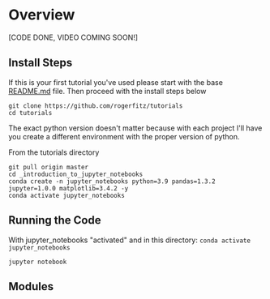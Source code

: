 # Overview
[CODE DONE, VIDEO COMING SOON!]  
## Install Steps
If this is your first tutorial you've used please start with the base [README.md](https://github.com/rogerfitz/tutorials/blob/master/README.md) file. Then proceed with the install steps below

```
git clone https://github.com/rogerfitz/tutorials
cd tutorials
```
The exact python version doesn't matter because with each project I'll have you create a different environment with the proper version of python.

From the tutorials directory
```
git pull origin master
cd _introduction_to_jupyter_notebooks
conda create -n jupyter_notebooks python=3.9 pandas=1.3.2 jupyter=1.0.0 matplotlib=3.4.2 -y
conda activate jupyter_notebooks
```

## Running the Code
With jupyter_notebooks "activated" and in this directory: `conda activate jupyter_notebooks`
```
jupyter notebook
```

## Modules

